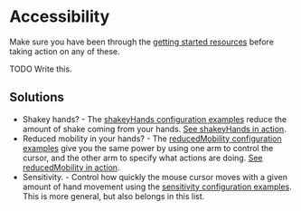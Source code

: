 # Accessibility

Make sure you have been through the [getting started resources](gettingStarted.md) before taking action on any of these.

TODO Write this.

## Solutions

* Shakey hands? - The [shakeyHands configuration examples](https://github.com/ksandom/handWavey/tree/main/examples/shakeyHands) reduce the amount of shake coming from your hands. [See shakeyHands in action](https://www.youtube.com/watch?v=jzjE0iBb5lE).
* Reduced mobility in your hands? - The [reducedMobility configuration examples](https://github.com/ksandom/handWavey/tree/main/examples/gestureLayouts/reducedMobility) give you the same power by using one arm to control the cursor, and the other arm to specify what actions are doing. [See reducedMobility in action](https://www.youtube.com/watch?v=JeJR2K5a2fA).
* Sensitivity. - Control how quickly the mouse cursor moves with a given amount of hand movement using the [sensitivity configuration examples](https://github.com/ksandom/handWavey/tree/main/examples/sensitivity).  This is more general, but also belongs in this list.
